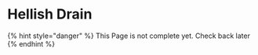 # Hellish Drain

{% hint style="danger" %}
This Page is not complete yet. Check back later
{% endhint %}

